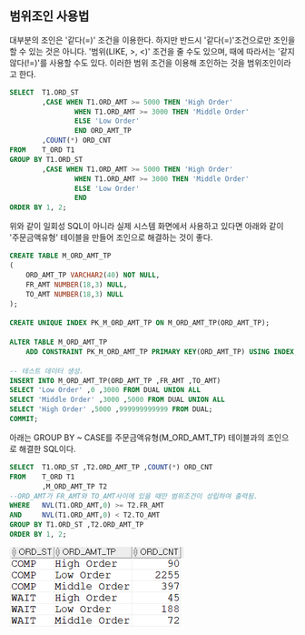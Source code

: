 ## 범위조인 사용법
대부분의 조인은 '같다(=)' 조건을 이용한다. 하지만 반드시 '같다(=)'조건으로만 조인을 할 수 있는 것은 아니다. '범위(LIKE, >, <)' 조건을  줄 수도 있으며, 때에 따라서는 '같지않다(!=)'를 사용할 수도 있다.
이러한 범위 조건을 이용해 조인하는 것을 범위조인이라고 한다. 
```sql
SELECT  T1.ORD_ST
        ,CASE WHEN T1.ORD_AMT >= 5000 THEN 'High Order'
                WHEN T1.ORD_AMT >= 3000 THEN 'Middle Order'
                ELSE 'Low Order'
                END ORD_AMT_TP
        ,COUNT(*) ORD_CNT
FROM    T_ORD T1
GROUP BY T1.ORD_ST
        ,CASE WHEN T1.ORD_AMT >= 5000 THEN 'High Order'
                WHEN T1.ORD_AMT >= 3000 THEN 'Middle Order'
                ELSE 'Low Order'
                END
ORDER BY 1, 2;
```
위와 같이 일회성 SQL이 아니라 실제 시스템 화면에서 사용하고 있다면 아래와 같이 '주문금액유형' 테이블을 만들어 조인으로 해결하는 것이 좋다.

```sql
CREATE TABLE M_ORD_AMT_TP
(
    ORD_AMT_TP VARCHAR2(40) NOT NULL,
    FR_AMT NUMBER(18,3) NULL,
    TO_AMT NUMBER(18,3) NULL
);

CREATE UNIQUE INDEX PK_M_ORD_AMT_TP ON M_ORD_AMT_TP(ORD_AMT_TP);

ALTER TABLE M_ORD_AMT_TP
    ADD CONSTRAINT PK_M_ORD_AMT_TP PRIMARY KEY(ORD_AMT_TP) USING INDEX;
    
-- 테스트 데이터 생성.
INSERT INTO M_ORD_AMT_TP(ORD_AMT_TP ,FR_AMT ,TO_AMT)
SELECT 'Low Order' ,0 ,3000 FROM DUAL UNION ALL
SELECT 'Middle Order' ,3000 ,5000 FROM DUAL UNION ALL
SELECT 'High Order' ,5000 ,999999999999 FROM DUAL;
COMMIT;
```

아래는 GROUP BY ~ CASE를 주문금액유형(M_ORD_AMT_TP) 테이블과의 조인으로 해결한 SQL이다.

```sql
SELECT  T1.ORD_ST ,T2.ORD_AMT_TP ,COUNT(*) ORD_CNT
FROM    T_ORD T1
        ,M_ORD_AMT_TP T2
--ORD_AMT가 FR_AMT와 TO_AMT사이에 있을 때만 범위조건이 성립하여 출력됨.
WHERE   NVL(T1.ORD_AMT,0) >= T2.FR_AMT
AND     NVL(T1.ORD_AMT,0) < T2.TO_AMT
GROUP BY T1.ORD_ST ,T2.ORD_AMT_TP
ORDER BY 1, 2;
```
<img src="picture/그림43.png" />


